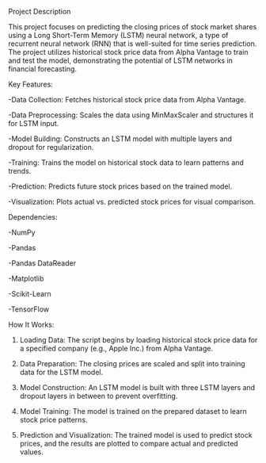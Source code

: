 Project Description

This project focuses on predicting the closing prices of stock market shares using a Long Short-Term Memory (LSTM) neural network, a type of recurrent neural network (RNN) that is well-suited for time series prediction. The project utilizes historical stock price data from Alpha Vantage to train and test the model, demonstrating the potential of LSTM networks in financial forecasting.

Key Features:

-Data Collection: Fetches historical stock price data from Alpha Vantage.

-Data Preprocessing: Scales the data using MinMaxScaler and structures it for LSTM input.

-Model Building: Constructs an LSTM model with multiple layers and dropout for regularization.

-Training: Trains the model on historical stock data to learn patterns and trends.

-Prediction: Predicts future stock prices based on the trained model.

-Visualization: Plots actual vs. predicted stock prices for visual comparison.

Dependencies:

-NumPy

-Pandas

-Pandas DataReader

-Matplotlib

-Scikit-Learn

-TensorFlow

How It Works:

1) Loading Data: The script begins by loading historical stock price data for a specified company (e.g., Apple Inc.) from Alpha Vantage.

2) Data Preparation: The closing prices are scaled and split into training data for the LSTM model.

3) Model Construction: An LSTM model is built with three LSTM layers and dropout layers in between to prevent overfitting.

4) Model Training: The model is trained on the prepared dataset to learn stock price patterns.

5) Prediction and Visualization: The trained model is used to predict stock prices, and the results are plotted to compare actual and predicted values.
